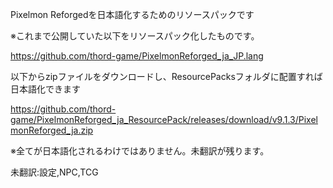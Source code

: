 Pixelmon Reforgedを日本語化するためのリソースパックです

※これまで公開していた以下をリソースパック化したものです。

https://github.com/thord-game/PixelmonReforged_ja_JP.lang


以下からzipファイルをダウンロードし、ResourcePacksフォルダに配置すれば日本語化できます

https://github.com/thord-game/PixelmonReforged_ja_ResourcePack/releases/download/v9.1.3/PixelmonReforged_ja.zip

※全てが日本語化されるわけではありません。未翻訳が残ります。

未翻訳:設定,NPC,TCG
